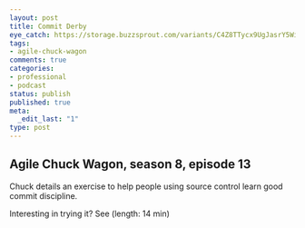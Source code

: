 ```yaml
---
layout: post
title: Commit Derby
eye_catch: https://storage.buzzsprout.com/variants/C4Z8TTycx9UgJasrY5WiwbZL/8d66eb17bb7d02ca4856ab443a78f2148cafbb129f58a3c81282007c6fe24ff2?.jpg
tags:
- agile-chuck-wagon
comments: true
categories:
- professional
- podcast
status: publish
published: true
meta:
  _edit_last: "1"
type: post
---
```


## Agile Chuck Wagon, season 8, episode 13

Chuck details an exercise to help people using source control learn good commit discipline.  
  
Interesting in trying it? See  (length: 14 min)

